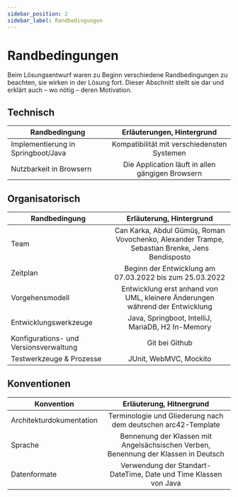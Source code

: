 ```yaml
---
sidebar_position: 2
sidebar_label: Randbedingungen
---
```


# Randbedingungen

Beim Lösungsentwurf waren zu Beginn verschiedene Randbedingungen zu beachten, sie wirken in der Lösung fort. Dieser Abschnitt stellt sie dar und erklärt auch – wo nötig – deren Motivation.

## Technisch
|Randbedingung|Erläuterungen, Hintergrund|
|--------------|:-----:|
|Implementierung in Springboot/Java|Kompatibilität mit verschiedensten Systemen|
|Nutzbarkeit in Browsern|Die Application läuft in allen gängigen Browsern|

## Organisatorisch
|Randbedingung|Erläuterung, Hintergrund|
|--------------|:-----:|
|Team|Can Karka, Abdul Gümüş, Roman Vovochenko, Alexander Trampe, Sebastian Brenke, Jens Bendisposto|
|Zeitplan|Beginn der Entwicklung am 07.03.2022 bis zum 25.03.2022|
|Vorgehensmodell|Entwicklung erst anhand von UML, kleinere Änderungen während der Entwicklung|
|Entwicklungswerkzeuge|Java, Springboot, IntelliJ, MariaDB, H2 In-Memory|
|Konfigurations- und Versionsverwaltung|Git bei Github|
|Testwerkzeuge & Prozesse|JUnit, WebMVC, Mockito|

## Konventionen

|Konvention|Erläuterung, Hitnergrund|
|--------------|:-----:|
|Architekturdokumentation|	Terminologie und Gliederung nach dem deutschen arc42-Template|
|Sprache|Bennenung der Klassen mit Angelsächsischen Verben, Benennung der Klassen in Deutsch|
|Datenformate|Verwendung der Standart-DateTime, Date und Time Klassen von Java|